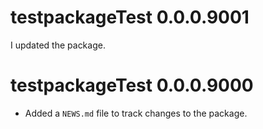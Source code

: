# testpackageTest 0.0.0.9001

I updated the package.

# testpackageTest 0.0.0.9000

* Added a `NEWS.md` file to track changes to the package.
